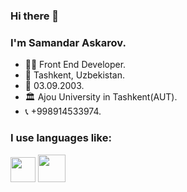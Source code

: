 ### Hi there 👋
### I'm Samandar Askarov.
- 👨‍💻 Front End Developer.
- 📍 Tashkent, Uzbekistan.
- 📅 03.09.2003.
- 🏛 Ajou University in Tashkent(AUT).
- 📞 +998914533974.
### I use languages like:
<img src="https://upload.wikimedia.org/wikipedia/commons/thumb/6/61/HTML5_logo_and_wordmark.svg/1024px-HTML5_logo_and_wordmark.svg.png" width="40px">
<img src="https://cdn.freebiesupply.com/logos/large/2x/css3-logo-svg-vector.svg" width="44px">


<!--
**SamandarAskarov/SamandarAskarov** is a ✨ _special_ ✨ repository because its `README.md` (this file) appears on your GitHub profile.

Here are some ideas to get you started:

- 🔭 I’m currently working on 
- 🌱 I’m currently learning ...
- 👯 I’m looking to collaborate on ...
- 🤔 I’m looking for help with ...
- 💬 Ask me about ...
- 📫 How to reach me: ...
- 😄 Pronouns: ...
- ⚡ Fun fact: ...
-->
